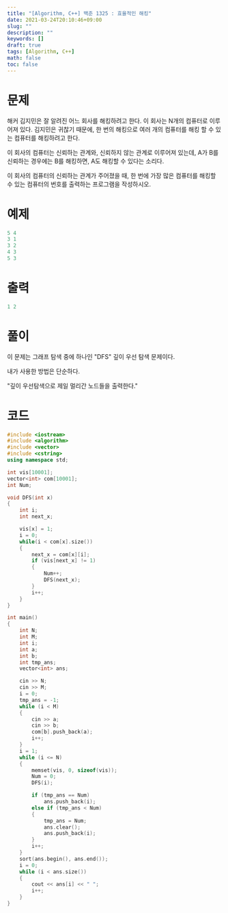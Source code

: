 ```yaml
---
title: "[Algorithm, C++] 백준 1325 : 효율적인 해킹"
date: 2021-03-24T20:10:46+09:00
slug: ""
description: ""
keywords: []
draft: true
tags: [Algorithm, C++]
math: false
toc: false
---
```

# 문제

해커 김지민은 잘 알려진 어느 회사를 해킹하려고 한다. 이 회사는 N개의 컴퓨터로 이루어져 있다. 김지민은 귀찮기 때문에, 한 번의 해킹으로 여러 개의 컴퓨터를 해킹 할 수 있는 컴퓨터를 해킹하려고 한다.

이 회사의 컴퓨터는 신뢰하는 관계와, 신뢰하지 않는 관계로 이루어져 있는데, A가 B를 신뢰하는 경우에는 B를 해킹하면, A도 해킹할 수 있다는 소리다.

이 회사의 컴퓨터의 신뢰하는 관계가 주어졌을 때, 한 번에 가장 많은 컴퓨터를 해킹할 수 있는 컴퓨터의 번호를 출력하는 프로그램을 작성하시오.

# 예제

```cpp
5 4
3 1
3 2
4 3
5 3
```

# 출력

```cpp
1 2
```

# 풀이

이 문제는 그래프 탐색 중에 하나인 "DFS" 깊이 우선 탐색 문제이다.

내가 사용한 방법은 단순하다.

"깊이 우선탐색으로 제일 멀리간 노드들을 출력한다."

# 코드

```cpp
#include <iostream>
#include <algorithm>
#include <vector>
#include <cstring>
using namespace std;

int vis[10001];
vector<int> com[10001];
int Num;

void DFS(int x)
{
	int i;
	int next_x;

	vis[x] = 1;
	i = 0;
	while(i < com[x].size())
	{
		next_x = com[x][i];
		if (vis[next_x] != 1)
		{
			Num++;
			DFS(next_x);
		}
		i++;
	}
}

int main()
{
	int N;
	int M;
	int i;
	int a;
	int b;
	int tmp_ans;
	vector<int> ans;

	cin >> N;
	cin >> M;
	i = 0;
	tmp_ans = -1;
	while (i < M)
	{
		cin >> a;
		cin >> b;
		com[b].push_back(a);
		i++;
	}
	i = 1;
	while (i <= N)
	{
		memset(vis, 0, sizeof(vis));
		Num = 0;
		DFS(i);

		if (tmp_ans == Num)
			ans.push_back(i);
		else if (tmp_ans < Num)
		{
			tmp_ans = Num;
			ans.clear();
			ans.push_back(i);
		}
		i++;
	}
	sort(ans.begin(), ans.end());
	i = 0;
	while (i < ans.size())
	{
		cout << ans[i] << " ";
		i++;
	}
}
```

